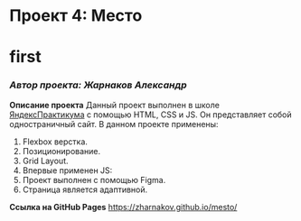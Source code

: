 # Проект 4: Место
# first

### *Автор проекта: Жарнаков Александр*

**Описание проекта**
Данный проект выполнен в школе [ЯндексПрактикума](https://praktikum.yandex.ru/profile/web/) c помощью HTML, CSS и JS.
Он представляет собой одностраничный сайт.
В данном проекте применены:
1. Flexbox верстка.
2. Позиционирование.
3. Grid Layout.
4. Впервые применен JS:
5. Проект выполнен с помощью Figma.
6. Страница является адаптивной.

**Ссылка на GitHub Pages**
https://zharnakov.github.io/mesto/

